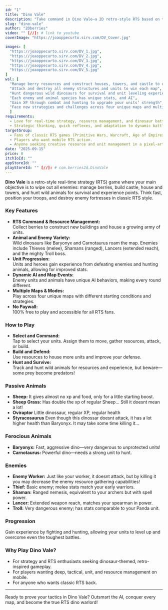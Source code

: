```yaml
---
id: "1"
title: "Dino Vale"
description: "Take command in Dino Vale—a 2D retro-style RTS based on the underground game Primitive Wars. Manage resources, build your base, hunt animals for survival, and wipe out every enemy unit and structure standing in your way!"
slug: "dino-vale"
author: "2Dberries"
video: "" [//]: # link to youtube
coverImage: "https://joaoppecurto.sirv.com/DV_Cover.jpg"

images: [
  "https://joaoppecurto.sirv.com/DV_1.jpg",
  "https://joaoppecurto.sirv.com/DV_2.jpg",
  "https://joaoppecurto.sirv.com/DV_3.jpg",
  "https://joaoppecurto.sirv.com/DV_4.jpg",
  "https://joaoppecurto.sirv.com/DV_5.jpg"
]
wsl: [
  "Manage berry resources and construct houses, towers, and castle to expand your army",
  "Attack and destroy all enemy structures and units to win each map",
  "Hunt dangerous wild dinosaurs for survival and unit leveling experience — some creatures are deadly if you aren't prepared",
  "Each enemy and animal species has unique stats, and AI",
  "Gain XP through combat and hunting to upgrade your units’ strength",
  "Face new strategies and challenges across four unique maps and multiple enemy AI setups"
  ]
requirements:
  - Love for real-time strategy, resource management, and dinosaur battles.
  - Strategic thinking, quick reflexes, and adaptation to dynamic battlefields.
targetGroup:
  - Fans of classic RTS games (Primitive Wars, Warcraft, Age of Empires).
  - Players who want mobile RTS action.
  - Anyone seeking creative resource and unit management in a pixel-art dino world.
date: "2025-09-15"
price: 0
itchIoId: ""
appStoreId: ""
playStoreId: "" [//]: # com.berries2d.DinoVale
---
```


**Dino Vale** is a retro-style real-time strategy (RTS) game where your main objective is to wipe out all enemies: manage berries, build castle, house and towers, and hunt wild animals for survival and experience points. Think fast, position your troops, and destroy enemy fortresses in classic RTS style.

### Key Features

- **RTS Command & Resource Management:**  
  Collect berries to construct new buildings and house a growing army of units.
- **Animal and Enemy Variety:**  
  Wild dinosaurs like Baryonyx and Carnotaurus roam the map. Enemies include Thieves (melee), Shamans (ranged), Lancers (extended reach), and the mighty Troll boss.
- **Unit Progression:**  
  Units and heroes gain experience from defeating enemies and hunting animals, allowing for improved stats.
- **Dynamic AI and Map Events:**  
  Enemy units and animals have unique AI behaviors, making every round different.
- **Multiple Maps & Modes:**  
  Play across four unique maps with different starting conditions and strategies.
- **No Paywall:**  
  100% free to play and accessible for all RTS fans.

### How to Play

- **Select and Command:**  
  Tap to select your units. Assign them to move, gather resources, attack, or build.
- **Build and Defend:**  
  Use resources to house more units and improve your defense.
- **Hunt and Survive:**  
  Track and hunt wild animals for resources and experience, but beware—some prey become predators!

### Passive Animals

- **Sheep:** It gives almost no xp and food, only for a little starting boost.
- **Sheep Grass:** Has double the xp of regular Sheep... Still it doesnt mean a lot!
- **Oviraptor** Little dinossaur, regular XP, regular health
- **Styracosaurus** Even though this dinossar doesnt attack, it has a lot higher health than Baryonyx. It may take some time killing it...

### Ferocious Animals

- **Baryonyx:** Fast, aggressive dino—very dangerous to unprotected units!
- **Carnotaurus:** Powerful dino—needs a strong unit to hunt.

### Enemies

- **Enemy Worker:** Just like your worker, it doesnt attack, but by killing it you may decrease the enemy resource gathering capabilities!
- **Thief:** Basic enemy; melee stats match your early warriors.
- **Shaman:** Ranged nemesis, equivalent to your archers but with spell power.
- **Lancer:** Extended weapon reach, matches your spearman in power.
- **Troll:** Very dangerous enemy; has stats comparable to your Panda unit.


### **Progression**

Gain experience by fighting and hunting, allowing your units to level up and overcome even the toughest battles.

### **Why Play Dino Vale?**

- For strategy and RTS enthusiasts seeking dinosaur-themed, retro-inspired gameplay.
- For players wanting deep, tactical, unit, and resource management on mobile.
- For anyone who wants classic RTS back.

---

Ready to prove your tactics in Dino Vale? Outsmart the AI, conquer every map, and become the true RTS dino warlord!
